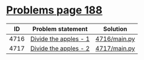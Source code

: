 # [Problems page 188](https://www.e-olymp.com/en/problems?page=188)


| ID   | Problem statement                                                 | Solution                     |
|------|-------------------------------------------------------------------|------------------------------|
| 4716 | [Divide the apples - 1](https://www.e-olymp.com/en/problems/4716) | [4716/main.py](4716/main.py) |
| 4717 | [Divide the apples - 2](https://www.e-olymp.com/en/problems/4717) | [4717/main.py](4717/main.py) |


